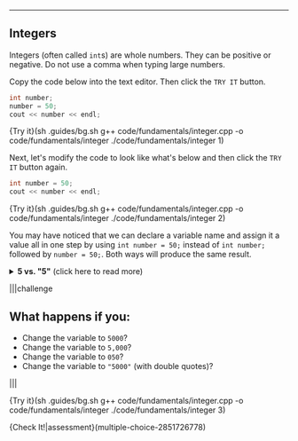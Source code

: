 ---

## Integers
Integers (often called `int`s) are whole numbers. They can be positive or negative. Do not use a comma when typing large numbers.
  
Copy the code below into the text editor. Then click the `TRY IT` button.
  
```c++
int number;
number = 50;
cout << number << endl;
```

{Try it}(sh .guides/bg.sh g++ code/fundamentals/integer.cpp -o code/fundamentals/integer ./code/fundamentals/integer 1)

Next, let's modify the code to look like what's below and then click the `TRY IT` button again.

```c++
int number = 50;
cout << number << endl;
```

{Try it}(sh .guides/bg.sh g++ code/fundamentals/integer.cpp -o code/fundamentals/integer ./code/fundamentals/integer 2)

You may have noticed that we can declare a variable name and assign it a value all in one step by using `int number = 50;` instead of `int number;` followed by `number = 50;`. Both ways will produce the same result.

<details><summary><b>5 vs. "5"</b> (click here to read more)</summary>`5` is not the same thing as `"5"`. The first one is an integer, the second is a string. You will see in a later lesson the different operations you can perform on strings and numbers. Treating a string as a number can cause errors.</details>
  
|||challenge
## What happens if you:
* Change the variable to `5000`?
* Change the variable to `5,000`?
* Change the variable to `050`?
* Change the variable to `"5000"` (with double quotes)?

|||

{Try it}(sh .guides/bg.sh g++ code/fundamentals/integer.cpp -o code/fundamentals/integer ./code/fundamentals/integer 3)

{Check It!|assessment}(multiple-choice-2851726778)
